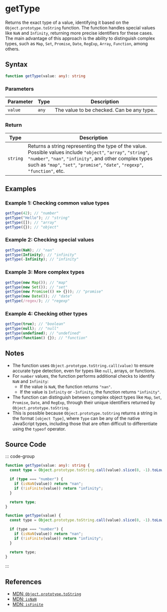 # getType  
Returns the exact type of a value, identifying it based on the `Object.prototype.toString` function. The function handles special values like `NaN` and `Infinity`, returning more precise identifiers for these cases. The main advantage of this approach is the ability to distinguish complex types, such as `Map`, `Set`, `Promise`, `Date`, `RegExp`, `Array`, `Function`, among others.

## Syntax
```typescript
function getType(value: any): string
```

### Parameters

| Parameter | Type      | Description                               |
|-----------|-----------|-------------------------------------------|
| `value`   | `any`     | The value to be checked. Can be any type. |

### Return

| Type     | Description                                  |
|----------|----------------------------------------------|
| `string` | Returns a string representing the type of the value. Possible values include `"object"`, `"array"`, `"string"`, `"number"`, `"nan"`, `"infinity"`, and other complex types such as `"map"`, `"set"`, `"promise"`, `"date"`, `"regexp"`, `"function"`, etc. |

## Examples

### Example 1: Checking common value types
```typescript
getType(42); // "number"
getType("Hello"); // "string"
getType([]); // "array"
getType({}); // "object"
```

### Example 2: Checking special values
```typescript
getType(NaN); // "nan"
getType(Infinity); // "infinity"
getType(-Infinity); // "infinity"
```

### Example 3: More complex types
```typescript
getType(new Map()); // "map"
getType(new Set()); // "set"
getType(new Promise(() => {})); // "promise"
getType(new Date()); // "date"
getType(/regex/); // "regexp"
```

### Example 4: Checking other types
```typescript
getType(true); // "boolean"
getType(null); // "null"
getType(undefined); // "undefined"
getType(function() {}); // "function"
```

## Notes
- The function uses `Object.prototype.toString.call(value)` to ensure accurate type detection, even for types like `null`, arrays, or functions.
- For `number` values, the function performs additional checks to identify `NaN` and `Infinity`:
  - If the value is `NaN`, the function returns `"nan"`.
  - If the value is `Infinity` or `-Infinity`, the function returns `"infinity"`.
- The function can distinguish between complex object types like `Map`, `Set`, `Promise`, `Date`, and `RegExp`, through their unique identifiers returned by `Object.prototype.toString`.
- This is possible because `Object.prototype.toString` returns a string in the format `[object Type]`, where `Type` can be any of the native JavaScript types, including those that are often difficult to differentiate using the `typeof` operator.

## Source Code
::: code-group

```typescript
function getType(value: any): string {
  const type = Object.prototype.toString.call(value).slice(8, -1).toLowerCase();

  if (type === "number") {
    if (isNaN(value)) return "nan";
    if (!isFinite(value)) return "infinity";
  }

  return type;
}
```

```javascript
function getType(value) {
  const type = Object.prototype.toString.call(value).slice(8, -1).toLowerCase();

  if (type === "number") {
    if (isNaN(value)) return "nan";
    if (!isFinite(value)) return "infinity";
  }

  return type;
}
```
:::

## References
- [MDN: `Object.prototype.toString`](https://developer.mozilla.org/en-US/docs/Web/JavaScript/Reference/Global_Objects/Object/toString)
- [MDN: `isNaN`](https://developer.mozilla.org/en-US/docs/Web/JavaScript/Reference/Global_Objects/isNaN)
- [MDN: `isFinite`](https://developer.mozilla.org/en-US/docs/Web/JavaScript/Reference/Global_Objects/isFinite)